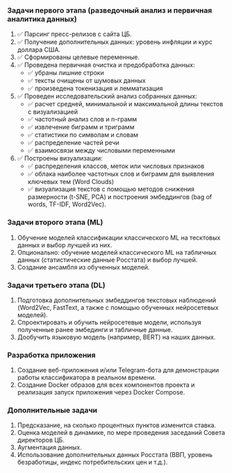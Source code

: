 ### Задачи первого этапа (разведочный анализ и первичная аналитика данных)

1. ✅ Парсинг пресс-релизов с сайта ЦБ.
2. ✅ Получение дополнительных данных: уровень инфляции и курс доллара США.
3. ✅ Сформированы целевые переменные.
4. ✅ Проведена первичная очистка и предобработка данных:
    - ✅ убраны лишние строки
    - ✅ тексты очищены от шумовых данных
    - ✅ произведена токенизация и лемматизация
5. ✅ Проведен исследовательский анализ собранных данных:
    - ✅ расчет средней, минимальной и максимальной длины текстов с визуализацией
    - ✅ частотный анализ слов и n-грамм
    - ✅ извлечение биграмм и триграмм
    - ✅ статистики по символам и словам
    - ✅ распределение частей речи
    - ✅ взаимосвязи между числовыми переменными
6. ✅ Построены визуализации:
    - ✅ распределения классов, меток или числовых признаков
    - ✅ облака наиболее частотных слов и биграмм для выявления ключевых тем (Word Clouds)
    - ✅ визуализация текстов с помощью методов снижения размерности (t-SNE, PCA) и построения эмбеддингов (bag of words, TF-IDF, Word2Vec).

### Задачи второго этапа (ML)

1. Обучение моделей классификации классического ML на тесктовых данных и выбор лучшей из них.
2. Опционально: обучение моделей классического ML на табличных данных (статистические данные Росстата) и выбор лучшей.
3. Создание ансамбля из обученных моделей.

### Задачи третьего этапа (DL)

1. Подготовка дополнительных эмбеддингов текстовых наблюдений (Word2Vec, FastText, а также с помощью обученных нейросетевых моделей).
2. Спроектировать и обучить нейросетевые модели, используя полученные ранее эмбединги и табличные данные.
3. Дообучить языковую модель (например, BERT) на наших данных.

### Разработка приложения

1. Создание веб-приложения и/или Telegram-бота для демонстрации работы классификатора в реальном времени.
2. Создание Docker образов для всех компонентов проекта и реализация запуск приложения через Docker Compose.

### Дополнительные задачи

1. Предсказание, на сколько процентных пунктов изменится ставка.
2. Оценка моделей в динамике, по мере проведения заседаний Совета директоров ЦБ.
3. Аугментация данных.
4. Использование дополнительных данных Росстата (ВВП, уровень безработицы, индекс потребительских цен и т.д.).